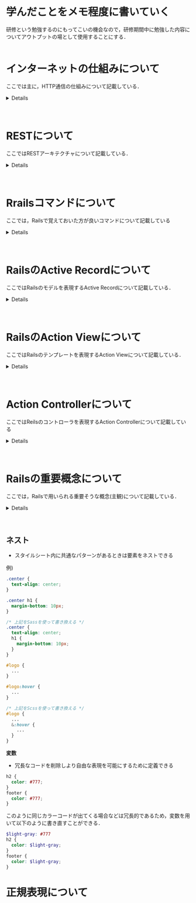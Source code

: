 # 学んだことをメモ程度に書いていく
研修という勉強するのにもってこいの機会なので，研修期間中に勉強した内容についてアウトプットの場として使用することにする．
<br><br>

# インターネットの仕組みについて
ここでは主に，HTTP通信の仕組みについて記載している．
<details>  

## HTTTPとは
**Webの基本プロトコルのこと!**  
- webサーバとwebブラウザの間でweb情報をやりとりするためのプロトコル(通信規則)
- 動作がとてもシンプル
  - クライアントが要求を出し，サーバーが応答を返す
  - 1つの要求に対しては1つの応答を返すルール
- HTTP通信を受けるポート番号は80番ポート

## HTTPリクエストとは
**クライアントがサーバに対してデータを送信し要求すること**
HTTPリクエストは以下のような形式になっている
- リクエスト行
  - `GET http://123.4.5.6/index.html`のような形
  - HTTPメソッド
    - GET: 指定したターゲットをサーバから取り出す
    - HEAD: 指定したターゲットに関連するヘッダー情報を取り出す
    - POST: 指定したターゲット(プログラム)にデータを送る
    - PUT: サーバ内のファイルを書き込む
    - DELETE: サーバ内のファイルを削除する
    - CONNECT: プロキシサーバ経由で通信を行う
- メッセージヘッダ
  - ヘッダフィールド
  - クライアントやサーバがHTTPリクエストやレスポンスで追加情報を渡すことができる
  - この中に認証方法やキャッシュ，クッキーなどが入る
- 空白行
- エンティティボディ
  - メッセージ本体が入る

## Cookie(クッキー)
クッキーはWebサーバアプリケーションがWebブラウザに対して特定の情報を保持させておく仕組みのこと．  
HTTPはステートレスな仕組みであるが，クッキーを使うことでステートフルに使用できる．  

## HTTPレスポンスとは
**クライアントから送信されたデータをサーバが処理をしてクライアントに返信する応答のこと**　
- レスポンス行
  - ステータスコード
- メッセージヘッダ
  - ヘッダフィールド
- 空白行
- エンティティボディ
  - メッセージ本体

## HTTPとHTTPSの違い
**通信が暗号化されているかされていないか!**
- HTTPSはSSL/TLSプロトコルが作り出す安全な接続を使って通信を行う
- ポート番号は443番ポート
- SSLサーバ証明書が必要

## http://localhostとは？
**クライアントマシンをサーバのように扱って通信を行える**

## プロキシサーバとは
プロキシサーバとは，代理のサーバのこと  
クライアントとサーバの間にプロキシサーバを置くことで．通信内容のチェックを行い，外部からの不正アクセスや不正侵入を防止することができる．  

## HTTPステータスコードについて
HTTPステータスコードとは，レスポンス行で表示される3桁の番号のこと．  
以下に代表的なHTTPステータスコードを示す．
- HTTP 100番台(information)
  - 100 Continue: リクエスト継続可能
  - 101 Switching Protocol: プロトコルの切り替え
  - 102 Processing: 処理中
  - ...
- HTTP 200番台(Success)
  - 200 OK: リクエストが正常に処理できた
  - 201 Created: リクエストが成功してリソースの作成が完了
  - ...
- HTTP 300番台(Redirection)
  - 300 Multiple Choice: リクエストに対して複数のレスポンスがあることを示す
  - 301 Moved Permanently: 恒久的に移動する
  - ...
- HTTP 400番台(Client Error)
  - 400 Bad Request: 一般的なクライアントエラー
  - 403 Forbidden: 閲覧権限がないファイルやフォルダ
  - 404 Not Found: Webページが見つからない
- HTTP 500番台(Server Error)
  - 500 Internal Server Error: 何らかのサーバ内で起きたエラー
  - 501 Not Implemented: サーバーがリクエストに満たすのに必要な機能をサポートしていない

</details>  <br><br>

# RESTについて
ここではRESTアーキテクチャについて記載している．
<details>

## RESTアーキテクチャとは
- **RESTはWebのシステムを設計するときの考え方の一つ**  
- RESTは，カリフォルニア大学の大学院生だったRoy Fieldingが2000年に修士論文で発表した
- RESTは(Representational State Transfer)の略で，直訳すると「具体的な状態の転送」という意味
- REST以外のアーキテクチャスタイルに，MVC, パイプ&フィルタ，イベントシステム，P2Pなどがある
- RESTにおけるリソースは，Web上のURI(URL・URN)を持ったすべての情報のこと
- RESTを構成する6つのアーキテクチャスタイル
  - クライアント/サーバ
    - ユーザインタフェースと処理を分離する
    - クライアントがリクエストをサーバに出して，サーバがクライアントにレスポンスを返す
    - 利点
      - クライアントのマルチプラットフォーム化ができる
      - サーバはストレージとしての機能だけを提供すれば良い
  - ステートレスサーバ
    - クライアントのアプリケーションの状態をサーバで管理しない
    - **Cookieを使ったセッション管理などでステートフルにすることが可能**
    - 利点
      - クライアントからのリクエストに応じた後すぐに計算機リソースを解放できる -> サーバ側の実装を簡略化できる
  - キャッシュ
    - 一度取得したリソースをクライアント側で使い回す
    - 利点
      - クライアントとサーバの通信回数と量を減らすことができる
  - 統一インターフェース
    - URIで示したリソースに対する操作を統一した限定的なインターフェースで行う
    - 利点
      - 全体のアーキテクチャがシンプルになる
      - クライアントとサーバ実装の独立性が向上する
      - システム全体が階層化しやすくなる
  - 階層化システム
    - システムを改装に分離する
    - HTTPで統一されていることによって．．．
      - サーバとクライアントの間にロードバランサを設置して負荷分散できる
      - プロキシを設置してアクセスを制限する
    - 利点
      - 分散化や冗長化が容易になる
      - 既存の接続の間に新しいコンポーネントを追加することが可能
  - コードオンデマンド
    - プログラムをクライアントにダウンロードして実行する
      - JavascriptやJavaアプレットなど
    - 利点
      - クライアントにない機能を後から追加できる
- 「統一/階層化/コードオンデマンド/クライアント/キャッシュ/ステートレスサーバ」(Uniform Layered Code on Demand Client Cache Stateless Server)略して「ULCODC$SS」と呼ぶ
- わかりやすいように**REST**と名前をつけた
</details><br><br>

# Rrailsコマンドについて
ここでは，Railsで覚えておいた方が良いコマンドについて記載している
<details>

## コントローラーの作成，削除
```
コントローラーを作成
$ rails g controller Sample
コントローラーの作成を取り消し
$ rails destroy controller sample
```

## モデルの作成，削除
```
モデルの作成
$ rails g model Sample
モデルの作成を取り消し
$ rails destroy model Sample
```

## データベースのマイグレーション
```
マイグレーション
$ rails db:migrate
マイグレーションの取り消し
$ rails db:rollback
```
</details><br><br>



# RailsのActive Recordについて
ここではRailsのモデルを表現するActive Recordについて記載している．

<details>

## Active Recordについて
> **Active RecordはORM(オブジェクト/リレーショナルマッピング)システムに記述されているActive Recordパターンを実装したもの**  
- データベースとやりとりをするデフォルトのRailsライブラリ
- データオブジェクトの作成/保存/検索のためのメソッドを持つ
- SQLを意識する必要がない

RailsのORMを使った例:  
SQLの場合
```SQL
SELECT * FROM users;
```
railsの場合
```rails
users = User.all
```

以下がActive Recordパターンで実現できる
- **一つのデータベースのテーブルと一つのクラスを対応づける**
- **そのクラスのインスタンスをテーブルの一つのレコードに紐付ける**

**要するに，SQLを直接書くことなくオブジェクトのメソッドでDB操作(CRUD)ができるということ！**  

Active Recordの重要機能
- モデルおよびモデル内のデータを表現する
- モデル同士の関連付けを表現する
- 関連づけられているモデルかんの継承階層を表現する
- データをデータベースで永続化する前にバリデーションを行う
- データベースをオブジェクト指向スタイルで操作する

<br><br>

### マイグレーション
> **マイグレーションとは，マイグレーションファイルをもとにテーブル操作を行う仕組みのこと**  
マイグレーションファイルは，Rubyで書かれたテーブルの設計図のこと  

DBの生成手順
1. `rails g model`でmodelファイルとmigrationファイルを作成
    - migrationファイル: DBに変更を加える内容を書く役割
    - modelファイル: DBとRailsのアプリケーションをつなぐ役割
      - モデルは全て`ApplicationRecord`クラスを継承している
      - `ApplicationRecord`クラスは`ActiveRecord::Base`クラスを継承している
      - `ActiveRecord`クラスがSQL構文をRubyに翻訳する機能を持っている
2. `rails db:mifrate`を実行する
    - migrationファイルを元にDBに変更を加える
    - ActiveRecordによって作成されたテーブルは以下のような特徴を持つ
      - テーブル名はmodelの複数形
      - `id`, `created_at`が自動で生成される

<br><br>

### バリデーション
> **オブジェクトがDBに保存される前にそのデータが正しいかどうかを検証する仕組み**  
バリデーションを定義すると，以下のメソッドが動く前に必ず検証される．
- save/save!
- create/create!
- update/update!

`!`をつけると保存されなかった場合(検証で失敗した場合)に例外処理を返す．つまり，`false`やインスタンスが帰ってくるのではなく，エラー文が表示される．

以下によく使われるバリデーションヘルパーを示す
- presence
  - 「空でないか」を検証する
  - `validates :email, presence: true`
  - `validates_presence_of :name`でも同じ意味
- uniqueness
  - 値が重複していないかを検証する
  - `validates :email, uniqueness: true`
  - `validates_uniqueness_of :email`でも同じ意味
- まだいっぱいあるけどこの辺りは実装していく中で覚えていく

<br><br>

### コールバック
> **コールバックとは，オブジェクトのライフサイクル期間における特定の瞬間に呼び出されるメソッドのこと**  
>コールバックを利用することでActive Recordオブジェクトがのイベント発生時に常に実行されるコードを書けるようになる．  

イメージ的にはクラスの`initメソッド`と同じようなもん，？

以下のようなコールバックが存在する
- `before_validation`
  - `create`, `update`の前に発生する
- `around_save`
  - `create`, `update`の前後に発生する
- `after_update`
  - `create`, `update`の後に発生する

[ここ](https://qiita.com/mitanih/items/a0f2a41766ad61ab491f#:~:text=%E5%AE%9F%E8%A1%8C%E3%81%95%E3%82%8C%E3%82%8B%E3%80%82-,%E7%A8%AE%E9%A1%9E,-%E4%BB%A5%E4%B8%8B%E3%81%AFActive)のサイトがめっちゃ見やすい

<br><br>

### 関連付け
> **2つのActive Recordモデル同士のつながりを指す

- 主キー
  - データベースにおけるレコードを一意に識別するためのカラム
- 外部キー
  - 他のテーブルとの関連付けに使うキー

関連付けの種類を以下に示す
- `belongs_to`
  - **１方向1 : 1の関係**
  - 宣言を行ったモデルの各インスタンスは，他方のモデルのインスタンスに「従属」する
  - 参照元テーブル → 参照先テーブル
  - 外部キー(foreign key)が生成される
- `has_one`
  - **１方向1 : 1の関係**
  - 相手側の1つのモデルが自身のモデルへの山椒を持っている
- `has_many`
  - **1 : 多の関係**
  - 多くの場合，`belongs_to`の反対側で使われる
- `has_many :through`
  - **多 : 多の関係**
  - ユーザーと商品とレビューの関係を例にする
    - item → reviews(1:多)
    - review → user(1:1), review → item(1:1)
    - user → reviews(1:多)
  - この時`item→review→user`のようなアクセスをしなくても，`has_many through`でitemから直接userにアクセスできる
- `has_one :through`
  - **1 : 1の関係**
  - `has_many :through`と同じような感じ
- `has_and_belongs_to_many`
  - **多 : 多の関係**
  - `:through`を指定した時と異なり，仲介モデルが存在しない
</details><br><br>



# RailsのAction Viewについて
ここではRailsのテンプレートを表現するAction Viewについて記載している．

<details>

Action ViewのテンプレートはHTMLファイルにRubyを埋め込むERB(Embedded Ruby)を用いる．  
Railsがレンダリングする最終的なHTMLは**テンプレート，パーシャル，レイアウト**の3つの要素から構成される．  

### テンプレート
- ERB
  - `<% %>`タグや`<%= %>`タグの中にRubyのコードを書ける
- Builder
  - ERBの代わりに利用できる，よりプログラミング向きな記法
- Jbuilder
  - Railsチームによってメンテナンスされているgemの一つ
  - Gemfileにデフォルトで含まれる

### パーシャル  
> パーシャルはレンダリング処理を扱いやすく分割する仕組み  
パーシャルを使うことでビュー内のコードをいくつものファイルに分割して書き出し，他のテンプレートでも使いまわせるようになる

**RailsのDRY原則に従うために有効的に使う！**
- 命名ルール
  - パーシャルをレンダリングするには`render`メソッドを使う
    - `<%= render "header" %>`のように使う
    - パーシャルのファイル名の冒頭にはアンダースコア`_`をつける

## レスポンスの作成
コントローラ側から見たHTTPレスポンスの作成方法は以下の3通り
- `render`
  - 完全なレスポンスを作成してブラウザに送信する
- `redirect_to`
  - HTTPリダイレクトステータスコードをブラウザに送信する
- `head`
  - HTTPヘッダーのみのレスポンスを作成してブラウザに送信する

以下にそれぞれのレスポンスの詳細を記載していく
### `render`
ほとんどの場合，アプリケーションがブラウザで表示するコンテンツのレンダリングにはコントローラの`render`メソッドが使われる

### `redirect_to`
別のURLにリクエストを再送信するようブラウザに指示する

### `head`
本文のないヘッダのみのレスポンスをブラウザに送信できる

</details><br><br>



# Action Controllerについて
ここではReilsのコントローラを表現するAction Controllerについて記載している

<details>

**コントローラはモデルとビューの間を仲介する**  
Railsのコントローラは`ApplicatioinController`を継承したクラス．  
`Application Controller`は`ActionController::Base`を継承していて，便利なメソッドが多数定義されている．詳しくは[ここ](https://api.rubyonrails.org/v7.0/classes/ActionController.html)参照．  

## パラメータ
コントローラのアクションでは，ユーザーから送信されたデータやその他のパラメータにアクセスすることになる．  
パラメータには以下の2種類がある
- クエリ文字列パラメータ
  - URLの一部として送信される
  - URLの`?`文字の後に追加される
- POSTデータ
  - ユーザーが記入したHTMLフォームから受け取ることができる

**いずれのパラメータも`params`という名前のハッシュでアクセスできる**  

### Strong Parameters
Web上から受け付けたパラメータが本当に安全なデータかどうかを検証した上で取得するための仕組み．  
- なぜ必要なのか
  - 意図しないデータの登録・更新を防いでくれる

## セッション
- セッションとは，アクセスの開始から終了までの一連の通信のこと
- Railsアプリケーションでは，ユーザごとにセッションを設定する
- セッションはコントローラとビューのみで利用できる
- サイトにアクセスしてから一定時間経過することで通信が終了し，これを「1セッション」としてカウントする
- Railsでは以下のようにさまざまなストレージを選べる
  - ActionDispatch::Session::CookieStore : 全てをクライアント側に保存する
  - ActionDispatch::Session::CacheStore : データをRailsのキャッシュに保存する
  - ActionDispatch::Session::ActiveRecordStore Active Recordデータベースに保存する(gemが必要)
  - Railsで推奨されているのはデフォルトのCookieStore
Railsでセッションを実装する方法として最も一般的なのは，**cookies**を使う方法．　 
- cookies
  - ユーザーのブラウザに保存される小さなテキストデータ
  - あるページから別のページに移動した時にも破棄されない
  - ユーザーIDなどの情報を保存できる

### セッションハイジャック
- 攻撃者があるユーザーのセッションIDのコピーを手に入れてそのユーザーとしてログインする
- この手順は**セッションリプレイ攻撃**と呼ばれる

### セッション固定
- 攻撃者が既にもっているセッションIDをユーザーに使わせるように仕向ける
- 攻撃者がユーザーとセッションを共有する
- ユーザーがログインする直前にセッションを必ず即座にリセットすることで対策可能
- `reset_session`メソッドで可能

## 永続クッキー(permanent cookies)
- 記憶トークン
  - **記憶ダイジェスト**によるトークン認証に使用する
  - パスワードとトークンの違い
    - パスワード: ユーザーが作成・管理
    - トークン: コンピュータが作成・管理

- cookiesを盗み出す有名な方法
  - 管理の甘いネットワークを通過するネットワークパケットから*パケットスニッファ*というソフトウェアで直接cookiesを取り出す
    - **TLS(Transport Layer Security)**を適用して保護する
  - データベースに保存されている記憶トークンを盗み出す
    - 記憶トークンをハッシュ値に変換して保存する
  - *クロスサイトスクリプティング(XSS)*を使う
    - Railsによって自動的に対策が行われる
  - ユーザーがログインしているパソコンやスマホを直接操作してアクセスを奪う
    - **デジタル署名**という暗号技術を使う

## フィルタ
**フィルタはコントローラにあるアクションが実行される前後に実行されるメソッド**  
モデルのバリデーションと似てる  
- `before_action :~`
  - アクションを実行する前に処理する
- `after_action :~`
  - アクションを実行した後に処理する
- `around_action :~`
  - アクションを実行する前後に処理する

## HTTP認証
Railsには以下の3種類のHTTP認証機構が組み込まれている
- **BASIC認証**
- **ダイジェスト認証**
- **トークン認証**

### HTTP BASIC認証
> 認証スキームの一種で，主要なブラウザおよびHTTPクライアントでサポートされている

`http_basic_authenticate_with`メソッドを使うだけでこの認証メカニズムを利用できる

### HTTPダイジェスト認証
> BASIC認証よりも高度な認証システム  

暗号化されていない平文パスワードをネットワークに送信しなくて済む  
`authenticate_or_request_with_http_digest`メソッドを使うだけで利用できる

### HTTPトークン認証
> HTTPの`Authorization`ヘッダー内で`Bearerトークン`を利用可能にするスキーム

`authenticate_or_request_with_http_token`メソッドで利用できる
</details><br><br>




# Railsの重要概念について
ここでは，Railsで用いられる重要そうな概念(主観)について記載している．
<details>

## DRY(Don't Repeat Yourself)
RubyにはDRYという原則がある．  
重複してしまっている分はERBによって取り除く．

## パーシャル(Partial)
パーシャルとは，ビュー画面を共通化するために用いられる．  
ビュー内のコードを各機能に分割して書き出し，他のテンプレートでも使い回すことができる機能．  
- 使用方法
  - `_header.html.erb`のように先頭に`_`をつけたファイルを使う
  - `<%= render 'layouts/header' %>`のように呼び出す

## Railsのルーティング
Railsでは，以下のような名前付きルーティングを使用するのが慣例
```html
<a href="about_path">About</a>

<%= link_to "About", about_path %>
```
上のコードは意味的には同じであるが，Railsでは下のコードを用いる．  
これを用いることで，`about_path`や`about_url`といった名前付きルーティングを使えるようになる．

## Asset Pipeline
詳細については[Railsガイド](https://railsguides.jp/asset_pipeline.html)を参照．  
RailsのAsset Pipelineはデフォルトでは，LESSとよく似たSass言語をサポートする．  
以下の3つの主要な機能が理解の対象になる．
- アセットディレクトリ  
  静的ファイルを目的に分類する標準的な3つのディレクトリが使われている．
  - `app/assets`: 現在のアプリケーション固有のアセット
  - `lib/assets`: 開発チームによって作成されたライブラリ用アセット
  - `vendor/assets`: サードパーティのアセット
- マニフェストファイル
  - Railsではアセットパイプラインの中で読み込み時間を減らすためにCSSやJSを連結している
  - マニフェストファイルを使うことで，アセットをフォのように1つのファイルにまとめるのかをRailsに指示することができる
  - 実際にアセットをまとめる処理を行うのはSprocketsというgem
  - 
- プリプロセッサエンジン
  - 必要なアセットをディレクトリに配置してまとめた後，様々なプリプロセッサエンジンを実行して結合する

**アセットパイプラインの最大のメリット**
> 本番のアプリケーションで効率的になるように最適化されたアセットを自動的に生成できる!
- アセットパイプラインが全てのスタイルシートを結合して1つのcssファイルにまとめる
- それらのファイルに対して不要な空白やインデントを取り除く処理をする
- ファイルを最小化する  
**→ 開発環境と本番環境のどちらにもベストな環境を提供できる**

## Sass
Sassはスタイルシートを記述するための言語で，CSSよりも多くの点が強化されている．  
Sassは`.scss`という拡張子が採用される．　　

Sassが提供する2つの重要な機能

## 統合テスト(Integration Test)

## マイグレーション
- データの定義をRubyで記述することができる
- SQLのDDL(Data Definition Language)が必要ない
  - DDL: データ定義言語と呼ばれ，SQLの命令(CREATE, DROP, ALTER...)などのこと

> モデルのレコードを.destroyしても削除されたオブジェクトはメモリ上にまだ残っている

## 検証(Validation)と有効性(Validity)
モデルのバリデーション機能はテスト駆動開発(TDD)の方が相性が良い
検証のよく使われるケースを以下に示す
- 存在性(presence)
  - `validates :(変数名), presence: true`
- 長さ(length)
  - `validates :(変数名), length: { maximum: 50 }`
- フォーマット(format)
  - `validates :(変数名), format: { with: (正規表現) }`
- 一意性(uniqueness)
- 確認(confirmation)

## データベースのインデックス
RailsのWebサイトでは，トラフィックが多い時に一意性の検証を行なっているのにも関わらず重複するレコードが作成されてしまうことがある．  
このような問題に対してデータベース上のカラムに*インデックス*を追加し，そのインデックスが一意であるようにする．  
- 検索(find)したい時インデックスがないとそのデータを上から全探索する必要がある
- このような方法を全表スキャンと呼ぶ
- インデックスがあると効率的に検索可能になる

インデックスを追加するには，マイグレーションする必要がある．  
`rails g migrate ~`でマイグレーションを作成する．

## パスワードの設定
ユーザー認証を行うときに必須なのがパスワード．  
ユーザーの認証は以下のように進む．
1. パスワードの送信
1. ハッシュ化
1. データベース内のハッシュ化された値との比較

セキュアなパスワードの実装は簡単で，モデルクラス内で`has_secure_password`を呼び出すだけで良い．　　
呼び出すと以下の機能が使えるようになる．
- セキュアにハッシュ化したパスワードをデータベース内の`password_diget`属性に保存可能
- 仮想的な属性(`password`と`password_confirmation`)が使える
- 存在性と値が一致するかのバリデーションも追加される
- `authenticate`メソッドが使える(引数の文字列がパスワードと一致すればUserオブジェクトを返し，一致しなければfalseを返す)

**ただし，`has_secure_password`を使えるようにするには，モデル内に`password_digest`という属性が含まれていなければならない**  
**また，最先端のハッシュ関数である`bcrypt`ライブラリが必要**  

## RESTfulなアクション
routesファイルに`resources :users`を追加するだけで，RESTfulなリソースにするために必要なアクションが作成できる．

## 認証システム
- ログインの基本的な仕組み
  - ブラウザがログインしている状態を保持
  - ユーザーによってブラウザが閉じられたら状態を破棄する

このような制限や制御の仕組みを**認可モデル(Authorization Model)**という．

## fixture(フィクスチャ)
- テスト時に登録済みユーザーとしてログインしておく必要がある場合がある
- データベースにそのためのユーザーが登録されていなければならない
- Railsではこのようなテスト用のデータを**fixture(フィクスチャ)**で作成できる
- fixtureを使ってテストに必要なデータをtestデータベースに読み込んでおくことができる
- `test/fixtures/~.yml`に記載する．`erb`も使える．

## クラスメソッドとインスタンスメソッド
- クラスメソッド: クラスオブジェクトから実行可能
  - `def self.method_name`でクラスメソッドを定義
  - `def method_name`でインスタンスメソッドを定義

## ページネーション

## メタプログラム
**プログラムでプログラムを作成する**  
Rubyの極めて強力な機能．

## _pathと_urlの違い
- そもそも_pathと_urlとは
  - ヘルパーの一種

- _path
  - 相対パス
  - redirect_to以外で使用する
  - link_toでよく使用される
- _url
  - 絶対パス
  - redirect_toの時にセットで使用する

## SQLインジェクション
- 第三者がSQLコマンドを悪用してデータベースの情報へ不正にアクセスし，情報を搾取や改ざん，削除する攻撃手法

## リファラー(referrer)

## Active Strage
- アプリケーションのデータベース
- 以下の3つのテーブルを使う
  - `active_storage_blobs`
  - `active_storage_variant_records`
  - `active_storage_attachments`

- Active Storage APIの中で知っておくべきもの
  - `has_one_attached`メソッド
    - 指定のモデルとアップロードされたファイルを関連づけるのに使う
    - `has_many_attached`メソッドもある

## 能動的関係(Active Relationship)と受動的関係(Passive Relationship)

## 外部キー(foreign_key)について
- referencesとは，カラムに保存できる型の一つで，外部キー(foreign_key)を作成する際に使用する  
- 簡単に言うと，外部キーとは，主キーを参照するためのカラムのこと

## hidden_field_tagについて

## Turbo
Turbo Streamsと呼ばれる部分を介して動作する

## N+1クエリ問題
- 概要
  - N件のデータ行を持つテーブルを全部読み出す -> 1回
  - 別のテーブルから，上記のテーブルの各行に紐づくデータを読み出す -> 計N回
  - よって合計でN+1回のクエリを実行する必要がある

- 解決策
  - eager loading: あらかじめデータを取得しておく
</details><br><br>


## ネスト
- スタイルシート内に共通なパターンがあるときは要素をネストできる

例)
```scss
.center {
  text-align: center;
}

.center h1 {
  margin-bottom: 10px;
}

/* 上記をSassを使って書き換える */
.center {
  text-align: center;
  h1 {
    margin-bottom: 10px;
  }
}
```

```scss
#logo {
  ...
}

#logo:hover {
  ...
}

/* 上記をScssを使って書き換える */
#logo {
  ...
  &:hover {
    ...
  }
}
```

**変数**
- 冗長なコードを削除しより自由な表現を可能にするために定義できる

```scss
h2 {
  color: #777;
}
footer {
  color: #777;
}
```
このように同じカラーコードが出てくる場合などは冗長的であるため，変数を用いて以下のように書き直すことができる．
```scss
$light-gray: #777
h2 {
  color: $light-gray;
}
footer {
  color: $light-gray;
}
```


# 正規表現について
